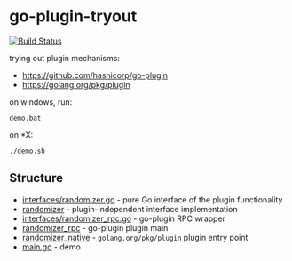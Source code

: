 # go-plugin-tryout

[![Build Status](https://travis-ci.org/d-led/go-plugin-tryout.svg?branch=main)](https://travis-ci.org/d-led/go-plugin-tryout)

trying out plugin mechanisms:

- https://github.com/hashicorp/go-plugin
- https://golang.org/pkg/plugin

on windows, run:

```shell
demo.bat
```

on *X:

```shell
./demo.sh
```

## Structure

- [interfaces/randomizer.go](interfaces/randomizer.go) - pure Go interface of the plugin functionality
- [randomizer](randomizer) - plugin-independent interface implementation
- [interfaces/randomizer_rpc.go](interfaces/randomizer_rpc.go) - go-plugin RPC wrapper
- [randomizer_rpc](randomizer_rpc) - go-plugin plugin main
- [randomizer_native](randomizer_native) - `golang.org/pkg/plugin` plugin entry point
- [main.go](main.go) - demo
